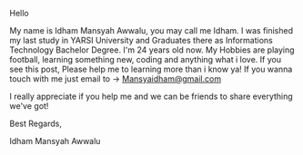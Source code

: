 Hello

My name is Idham Mansyah Awwalu, you may call me Idham. I was finished my last study in YARSI University and Graduates there as Informations Technology Bachelor Degree.
I'm 24 years old now. My Hobbies are playing football, learning something new, coding and anything what i love. If you see this post, Please help me to learning
more than i know ya! If you wanna touch with me just email to -> Mansyaidham@gmail.com

I really appreciate if you help me and we can be friends to share everything we've got!

Best Regards,

Idham Mansyah Awwalu

